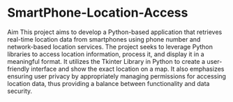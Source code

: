 # SmartPhone-Location-Access
Aim
This project aims to develop a Python-based application that retrieves real-time location data from smartphones using phone number and network-based location services. The project seeks to leverage Python libraries to access location information, process it, and display it in a meaningful format. It utilizes the Tkinter Library in Python to create a user-friendly interface and show the exact location on a map. It also emphasizes ensuring user privacy by appropriately managing permissions for accessing location data, thus providing a balance between functionality and data security.
